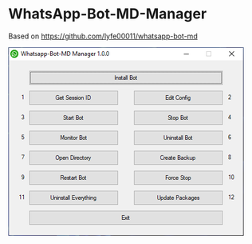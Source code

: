 # WhatsApp-Bot-MD-Manager
Based on https://github.com/lyfe00011/whatsapp-bot-md

![WhatsApp-Bot-MD-Manager](./WhatsApp-Bot-MD-Manager.png)
